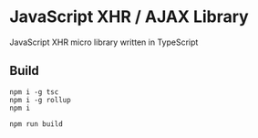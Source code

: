 # JavaScript XHR / AJAX Library
JavaScript XHR micro library written in TypeScript

## Build
```
npm i -g tsc
npm i -g rollup
npm i

npm run build
```
